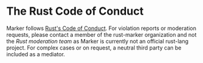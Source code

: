 # The Rust Code of Conduct

Marker follows [Rust's Code of Conduct](https://www.rust-lang.org/conduct.html). For violation reports or moderation requests, please contact a member of the rust-marker organization and not the *Rust moderation team* as Marker is currently not an official rust-lang project. For complex cases or on request, a neutral third party can be included as a mediator.
